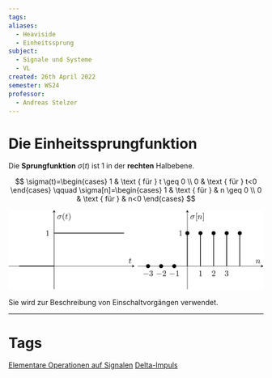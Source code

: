 ```yaml
---
tags: 
aliases:
  - Heaviside
  - Einheitssprung
subject:
  - Signale und Systeme
  - VL
created: 26th April 2022
semester: WS24
professor:
  - Andreas Stelzer
---
```


# Die Einheitssprungfunktion

Die **Sprungfunktion** $\sigma(t)$ ist 1 in der **rechten** Halbebene.

$$
\sigma(t)=\begin{cases}
1 & \text { für } t \geq 0 \\
0 & \text { für } t<0
\end{cases} \qquad
\sigma[n]=\begin{cases}
1 & \text { für } & n \geq 0 \\
0 & \text { für } & n<0
\end{cases}
$$

![invert_dark](assets/Heaviside.png)

Sie wird zur Beschreibung von Einschaltvorgängen verwendet.

---

# Tags

[Elementare Operationen auf Signalen](Elementare%20Operationen%20auf%20Signalen.md)
[Delta-Impuls](Delta-Impuls.md)
